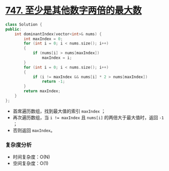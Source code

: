 # [747. 至少是其他数字两倍的最大数](https://leetcode-cn.com/problems/largest-number-at-least-twice-of-others/)

```cpp
class Solution {
public:
    int dominantIndex(vector<int>& nums) {
        int maxIndex = 0;
        for (int i = 0; i < nums.size(); i++)
        {
            if (nums[i] > nums[maxIndex])
                maxIndex = i;
        }
        for (int i = 0; i < nums.size(); i++)
        {
            if (i != maxIndex && nums[i] * 2 > nums[maxIndex])
                return -1;
        }
        return maxIndex;
    }
};

```

- 首席遍历数组，找到最大值的索引 `maxIndex` ；
- 再次遍历数组，当 `i != maxIndex` 且 `nums[i]` 的两倍大于最大值时，返回 `-1` ；
- 否则返回 `maxIndex`。



### 复杂度分析

- 时间复杂度：O(N)
- 空间复杂度：O(1)